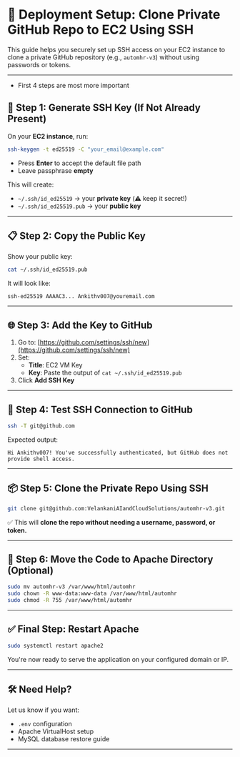 
# 🚀 Deployment Setup: Clone Private GitHub Repo to EC2 Using SSH

This guide helps you securely set up SSH access on your EC2 instance to clone a private GitHub repository (e.g., `automhr-v3`) without using passwords or tokens.

---
- First 4 steps are most more important 

## 🔐 Step 1: Generate SSH Key (If Not Already Present)

On your **EC2 instance**, run:

```bash
ssh-keygen -t ed25519 -C "your_email@example.com"
```

- Press **Enter** to accept the default file path
- Leave passphrase **empty**

This will create:

- `~/.ssh/id_ed25519` → your **private key** (⚠️ keep it secret!)
- `~/.ssh/id_ed25519.pub` → your **public key**

---

## 📋 Step 2: Copy the Public Key

Show your public key:

```bash
cat ~/.ssh/id_ed25519.pub
```

It will look like:

```
ssh-ed25519 AAAAC3... Ankithv007@youremail.com
```

---

## 🌐 Step 3: Add the Key to GitHub

1. Go to: [https://github.com/settings/ssh/new](https://github.com/settings/ssh/new)
2. Set:
   - **Title**: EC2 VM Key
   - **Key**: Paste the output of `cat ~/.ssh/id_ed25519.pub`
3. Click **Add SSH Key**

---

## 🧪 Step 4: Test SSH Connection to GitHub

```bash
ssh -T git@github.com
```

Expected output:

```
Hi Ankithv007! You've successfully authenticated, but GitHub does not provide shell access.
```

---

## 📦 Step 5: Clone the Private Repo Using SSH

```bash
git clone git@github.com:VelankaniAIandCloudSolutions/automhr-v3.git
```

✅ This will **clone the repo without needing a username, password, or token.**

---

## 📁 Step 6: Move the Code to Apache Directory (Optional)

```bash
sudo mv automhr-v3 /var/www/html/automhr
sudo chown -R www-data:www-data /var/www/html/automhr
sudo chmod -R 755 /var/www/html/automhr
```

---

## ✅ Final Step: Restart Apache

```bash
sudo systemctl restart apache2
```

You're now ready to serve the application on your configured domain or IP.

---

## 🛠 Need Help?

Let us know if you want:
- `.env` configuration
- Apache VirtualHost setup
- MySQL database restore guide

---

